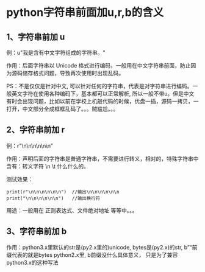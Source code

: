 # python字符串前面加u,r,b的含义

## 1、字符串前加 u
例：u"我是含有中文字符组成的字符串。"

作用：后面字符串以 Unicode 格式进行编码，一般用在中文字符串前面，防止因为源码储存格式问题，导致再次使用时出现乱码。

PS：不是仅仅是针对中文, 可以针对任何的字符串，代表是对字符串进行编码。一般英文字符在使用各种编码下，基本都可以正常解析, 所以一般不带u。但是中文有时会出现问题，比如以前在学校上机敲代码的时候，优盘一插，源码一拷贝，一打开，中文部分全成框框乱码了。。。贼尴尬。。。

## 2、字符串前加 r
例：r"\n\n\n\n\n\n”

作用：声明后面的字符串是普通字符串，不需要进行转义，相对的，特殊字符串中含有：转义字符 \n \t 什么什么的。

测试效果：
```
print(r"\n\n\n\n\n\n")	//输出\n\n\n\n\n\n
print("\n\n\n\n\n\n")	//输出换行符
```
用途：一般用在 正则表达式、文件绝对地址 等等中。。。

## 3、字符串前加 b
作用：python3.x里默认的str是(py2.x里的)unicode, bytes是(py2.x)的str, b”“前缀代表的就是bytes 
python2.x里, b前缀没什么具体意义， 只是为了兼容python3.x的这种写法


